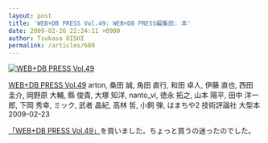 ```yaml
---
layout: post
title: 'WEB+DB PRESS Vol.49: WEB+DB PRESS編集部: 本'
date: 2009-02-26 22:24:11 +0900
author: Tsukasa OISHI
permalink: /articles/689
---
```


 [![WEB+DB PRESS Vol.49](https://images-na.ssl-images-amazon.com/images/I/51sknYvsDXL._SL160_.jpg "WEB+DB PRESS Vol.49")](http://www.amazon.co.jp/WEB-DB-PRESS-Vol-49-arton/dp/4774137529%3FSubscriptionId%3DAKIAIKJECTBTL3JTYTKA%26tag%3Dkaeruspoon-22%26linkCode%3Dxm2%26camp%3D2025%26creative%3D165953%26creativeASIN%3D4774137529)

 [WEB+DB PRESS Vol.49](http://www.amazon.co.jp/WEB-DB-PRESS-Vol-49-arton/dp/4774137529%3FSubscriptionId%3DAKIAIKJECTBTL3JTYTKA%26tag%3Dkaeruspoon-22%26linkCode%3Dxm2%26camp%3D2025%26creative%3D165953%26creativeASIN%3D4774137529)
arton, 桑田 誠, 角田 直行, 和田 卓人, 伊藤 直也, 西田 圭介, 岡野原 大輔, 縣 俊貴, 大塚 知洋, nanto\_vi, 徳永 拓之, 山本 陽平, 田中 洋一郎, 下岡 秀幸, ミック, 武者 晶紀, 高林 哲, 小飼 弾, はまちや2
技術評論社
大型本
2009-02-23

 [「WEB+DB PRESS Vol.49」](http://www.amazon.co.jp/WEB-DB-PRESS-Vol-49-arton/dp/4774137529%3FSubscriptionId%3DAKIAIKJECTBTL3JTYTKA%26tag%3Dkaeruspoon-22%26linkCode%3Dxm2%26camp%3D2025%26creative%3D165953%26creativeASIN%3D4774137529)を買いました。ちょっと買うの迷ったのでした。
